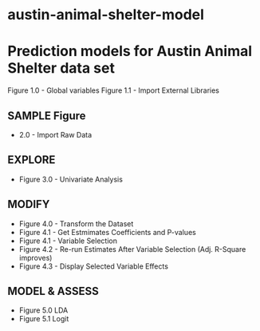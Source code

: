 # austin-animal-shelter-model
# Prediction models for Austin Animal Shelter data set

Figure 1.0 - Global variables
Figure 1.1 - Import External Libraries
## SAMPLE Figure 
* 2.0 - Import Raw Data
## EXPLORE
* Figure 3.0 - Univariate Analysis
## MODIFY
* Figure 4.0 - Transform the Dataset
* Figure 4.1 - Get Estmimates Coefficients and P-values
* Figure 4.1 - Variable Selection
* Figure 4.2 - Re-run Estimates After Variable Selection (Adj. R-Square improves)
* Figure 4.3 - Display Selected Variable Effects

## MODEL & ASSESS
* Figure 5.0 LDA
* Figure 5.1 Logit
